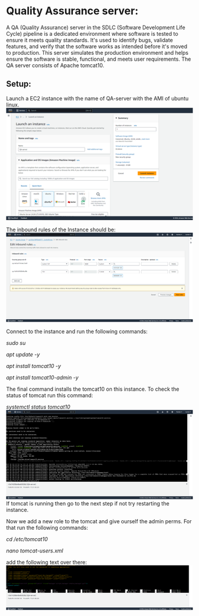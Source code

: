# Quality Assurance server:
A QA (Quality Assurance) server in the SDLC (Software Development Life Cycle) pipeline is a dedicated environment where software is tested to ensure it meets quality standards. It's used to identify bugs, validate features, and verify that the software works as intended before it's moved to production. This server simulates the production environment and helps ensure the software is stable, functional, and meets user requirements. The QA server consists of Apache tomcat10. 

## Setup: 
Launch a EC2 instance with the name of QA-server with the AMI of ubuntu linux. 
![Alt text](<Desktop Screenshot 2024.10.02 - 13.32.12.88.png>)

The inbound rules of the Instance should be: 
![Alt text](<Desktop Screenshot 2024.10.02 - 13.36.05.11.png>)

Connect to the instance and run the following commands: 

*sudo su* 

*apt update -y* 

*apt install tomcat10 -y* 

*apt install tomcat10-admin -y*

The final command installs the tomcat10 on this instance. To check the status of tomcat run this command: 

*systemctl status tomcat10* 
![Alt text](<Desktop Screenshot 2024.10.02 - 13.41.36.72.png>)
If tomcat is running then go to the next step if not try restarting the instance. 

Now we add a new role to the tomcat and give ourself the admin perms. For that run the following commands: 

*cd /etc/tomcat10* 

*nano tomcat-users.xml*

add the following text over there: 
*<user username="sunloid" password="admin" roles="manager-script,manager-gui,manager-status">*
![Alt text](<Desktop Screenshot 2024.10.02 - 13.53.36.28.png>)



